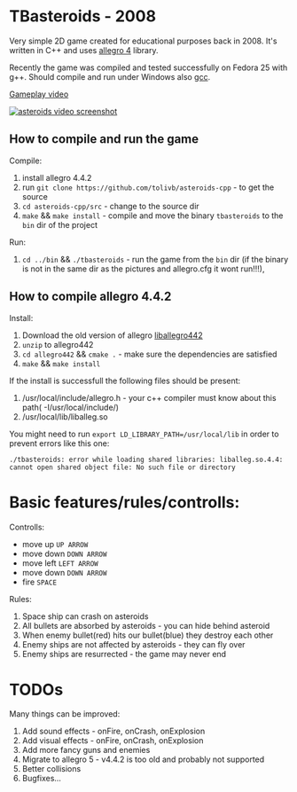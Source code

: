 TBasteroids - 2008
==============

Very simple 2D game created for educational purposes back in 2008. It's written in C++ and uses [allegro 4](http://liballeg.org/) library. 

Recently the game was compiled and tested successfully on Fedora 25 with g++. Should compile and run under Windows also [gcc](http://www.mingw.org/).


[Gameplay video](https://www.youtube.com/watch?v=KcC2fgvpMlc)

[![asteroids video screenshot](https://img.youtube.com/vi/KcC2fgvpMlc/0.jpg)](https://www.youtube.com/watch?v=KcC2fgvpMlc)


## How to compile and run the game

Compile:

1. install allegro 4.4.2
2. run `git clone https://github.com/tolivb/asteroids-cpp` - to get the source
3. `cd asteroids-cpp/src` - change to the source dir
4. `make` && `make install` - compile and move the binary `tbasteroids` to the `bin` dir of the project

Run:

1. `cd ../bin` && `./tbasteroids` - run the game from the `bin` dir (if the binary is not in the same dir as the pictures and allegro.cfg it wont run!!!),

## How to compile allegro 4.4.2

Install: 

1. Download the old version of allegro [liballegro442](http://download.gna.org/allegro/allegro/4.4.2/allegro-4.4.2.zip)
2. `unzip` to allegro442
3. `cd allegro442` && `cmake .` - make sure the dependencies are satisfied
4. `make` && `make install`

If the install is successfull the following files should be present:

 1. /usr/local/include/allegro.h - your c++ compiler must know about this path( -I/usr/local/include/)
 2. /usr/local/lib/liballeg.so

You might need to run `export LD_LIBRARY_PATH=/usr/local/lib` in order to prevent errors like this one:
```
./tbasteroids: error while loading shared libraries: liballeg.so.4.4: 
cannot open shared object file: No such file or directory
```

# Basic features/rules/controlls:

Controlls:
 
* move up `UP ARROW`
* move down `DOWN ARROW`
* move left `LEFT ARROW`
* move down `DOWN ARROW`
* fire `SPACE`

Rules:

1. Space ship can crash on asteroids
2. All bullets are absorbed by asteroids - you can hide behind asteroid
3. When enemy bullet(red) hits our bullet(blue) they destroy each other
4. Enemy ships are not affected by asteroids - they can fly over
5. Enemy ships are resurrected - the game may never end

# TODOs

Many things can be improved:

1. Add sound effects - onFire, onCrash, onExplosion
2. Add visual effects - onFire, onCrash, onExplosion
3. Add more fancy guns and  enemies
4. Migrate to allegro 5 - v4.4.2 is too old and probably not supported
5. Better collisions
6. Bugfixes...
